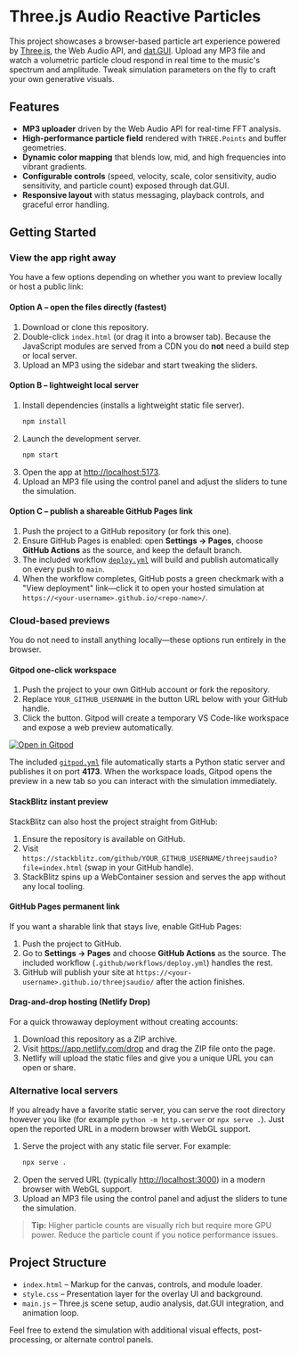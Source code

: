 # Three.js Audio Reactive Particles

This project showcases a browser-based particle art experience powered by [Three.js](https://threejs.org/), the Web Audio API, and [dat.GUI](https://github.com/dataarts/dat.gui). Upload any MP3 file and watch a volumetric particle cloud respond in real time to the music's spectrum and amplitude. Tweak simulation parameters on the fly to craft your own generative visuals.

## Features

- **MP3 uploader** driven by the Web Audio API for real-time FFT analysis.
- **High-performance particle field** rendered with `THREE.Points` and buffer geometries.
- **Dynamic color mapping** that blends low, mid, and high frequencies into vibrant gradients.
- **Configurable controls** (speed, velocity, scale, color sensitivity, audio sensitivity, and particle count) exposed through dat.GUI.
- **Responsive layout** with status messaging, playback controls, and graceful error handling.

## Getting Started

### View the app right away

You have a few options depending on whether you want to preview locally or host a public link:

#### Option A – open the files directly (fastest)

1. Download or clone this repository.
2. Double-click `index.html` (or drag it into a browser tab). Because the JavaScript modules are served from a CDN you do **not** need a build step or local server.
3. Upload an MP3 using the sidebar and start tweaking the sliders.

#### Option B – lightweight local server

1. Install dependencies (installs a lightweight static file server).
   ```bash
   npm install
   ```
2. Launch the development server.
   ```bash
   npm start
   ```
3. Open the app at <http://localhost:5173>.
4. Upload an MP3 file using the control panel and adjust the sliders to tune the simulation.

#### Option C – publish a shareable GitHub Pages link

1. Push the project to a GitHub repository (or fork this one).
2. Ensure GitHub Pages is enabled: open **Settings → Pages**, choose **GitHub Actions** as the source, and keep the default branch.
3. The included workflow [`deploy.yml`](.github/workflows/deploy.yml) will build and publish automatically on every push to `main`.
4. When the workflow completes, GitHub posts a green checkmark with a "View deployment" link—click it to open your hosted simulation at `https://<your-username>.github.io/<repo-name>/`.

### Cloud-based previews

You do not need to install anything locally—these options run entirely in the browser.

#### Gitpod one-click workspace

1. Push the project to your own GitHub account or fork the repository.
2. Replace `YOUR_GITHUB_USERNAME` in the button URL below with your GitHub handle.
3. Click the button. Gitpod will create a temporary VS Code-like workspace and expose a web preview automatically.

[![Open in Gitpod](https://gitpod.io/button/open-in-gitpod.svg)](https://gitpod.io/#https://github.com/YOUR_GITHUB_USERNAME/threejsaudio)

The included [`gitpod.yml`](./gitpod.yml) file automatically starts a Python static server and publishes it on port **4173**. When the workspace loads, Gitpod opens the preview in a new tab so you can interact with the simulation immediately.

#### StackBlitz instant preview

StackBlitz can also host the project straight from GitHub:

1. Ensure the repository is available on GitHub.
2. Visit `https://stackblitz.com/github/YOUR_GITHUB_USERNAME/threejsaudio?file=index.html` (swap in your GitHub handle).
3. StackBlitz spins up a WebContainer session and serves the app without any local tooling.

#### GitHub Pages permanent link

If you want a sharable link that stays live, enable GitHub Pages:

1. Push the project to GitHub.
2. Go to **Settings → Pages** and choose **GitHub Actions** as the source. The included workflow (`.github/workflows/deploy.yml`) handles the rest.
3. GitHub will publish your site at `https://<your-username>.github.io/threejsaudio/` after the action finishes.

#### Drag-and-drop hosting (Netlify Drop)

For a quick throwaway deployment without creating accounts:

1. Download this repository as a ZIP archive.
2. Visit <https://app.netlify.com/drop> and drag the ZIP file onto the page.
3. Netlify will upload the static files and give you a unique URL you can open or share.

### Alternative local servers

If you already have a favorite static server, you can serve the root directory however you like (for example `python -m http.server` or `npx serve .`). Just open the reported URL in a modern browser with WebGL support.
1. Serve the project with any static file server. For example:
   ```bash
   npx serve .
   ```
2. Open the served URL (typically <http://localhost:3000>) in a modern browser with WebGL support.
3. Upload an MP3 file using the control panel and adjust the sliders to tune the simulation.

> **Tip:** Higher particle counts are visually rich but require more GPU power. Reduce the particle count if you notice performance issues.

## Project Structure

- `index.html` – Markup for the canvas, controls, and module loader.
- `style.css` – Presentation layer for the overlay UI and background.
- `main.js` – Three.js scene setup, audio analysis, dat.GUI integration, and animation loop.

Feel free to extend the simulation with additional visual effects, post-processing, or alternate control panels.
